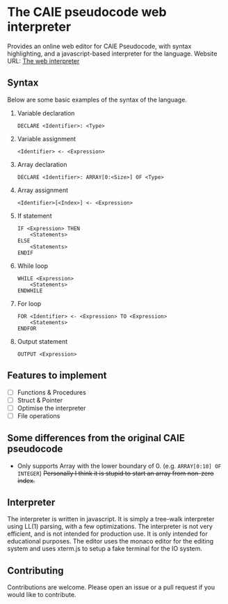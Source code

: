 # The CAIE pseudocode web interpreter

Provides an online web editor for CAIE Pseudocode, with syntax highlighting, and a javascript-based interpreter for the language.
Website URL: [The web interpreter](https://ulweb.club)

## Syntax
Below are some basic examples of the syntax of the language.
1. Variable declaration
    ```
    DECLARE <Identifier>: <Type>
    ```
2. Variable assignment
    ```
    <Identifier> <- <Expression>
    ```
3. Array declaration
    ```
    DECLARE <Identifier>: ARRAY[0:<Size>] OF <Type>
    ```
4. Array assignment
    ```
    <Identifier>[<Index>] <- <Expression>
    ```
5. If statement
    ```
    IF <Expression> THEN
        <Statements>
    ELSE
        <Statements>
    ENDIF
    ```
6. While loop
    ```
    WHILE <Expression>
        <Statements>
    ENDWHILE
    ```
7. For loop
    ```
    FOR <Identifier> <- <Expression> TO <Expression>
        <Statements>
    ENDFOR
    ```
8. Output statement
    ```
    OUTPUT <Expression>
    ```

## Features to implement
- [ ] Functions & Procedures
- [ ] Struct & Pointer
- [ ] Optimise the interpreter
- [ ] File operations

## Some differences from the original CAIE pseudocode
- Only supports Array with the lower boundary of 0. (e.g. `ARRAY[0:10] OF INTEGER`) ~~Personally I think it is stupid to start an array from non-zero index.~~

## Interpreter
The interpreter is written in javascript. It is simply a tree-walk interpreter using LL(1) parsing, with a few optimizations. The interpreter is not very efficient, and is not intended for production use. It is only intended for educational purposes.
The editor uses the monaco editor for the editing system and uses xterm.js to setup a fake terminal for the IO system.

## Contributing
Contributions are welcome. Please open an issue or a pull request if you would like to contribute.